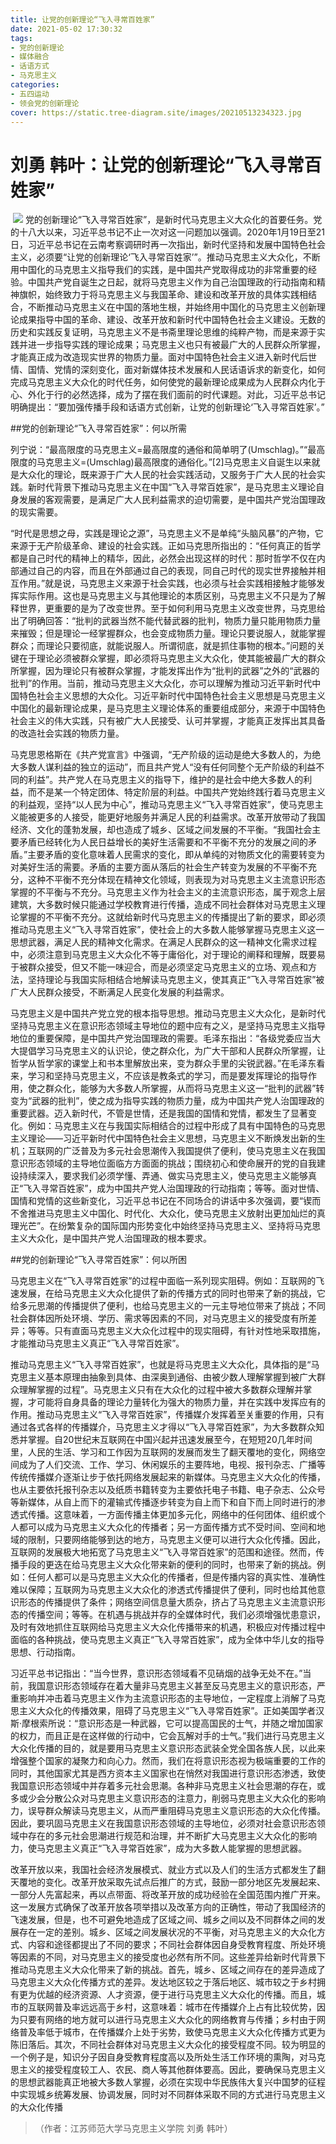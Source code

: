 ```yaml
---
title: 让党的创新理论“飞入寻常百姓家”
date: 2021-05-02 17:30:32
tags:
- 党的创新理论
- 媒体融合
- 话语方式
- 马克思主义
categories:
- 五四运动
- 领会党的创新理论
cover: https://static.tree-diagram.site/images/20210513234323.jpg
---
```


# 刘勇 韩叶：让党的创新理论“飞入寻常百姓家”

​		![](让党的创新理论“飞入寻常百姓家”.jpg)
		党的创新理论“飞入寻常百姓家”，是新时代马克思主义大众化的首要任务。党的十八大以来，习近平总书记不止一次对这一问题加以强调。2020年1月19日至21日，习近平总书记在云南考察调研时再一次指出，新时代坚持和发展中国特色社会主义，必须要“让党的创新理论‘飞入寻常百姓家’”。推动马克思主义大众化，不断用中国化的马克思主义指导我们的实践，是中国共产党取得成功的非常重要的经验。中国共产党自诞生之日起，就将马克思主义作为自己治国理政的行动指南和精神旗帜，始终致力于将马克思主义与我国革命、建设和改革开放的具体实践相结合，不断推动马克思主义在中国的落地生根，并始终用中国化的马克思主义创新理论成果指导中国的革命、建设、改革开放和新时代中国特色社会主义建设。无数的历史和实践反复证明，马克思主义不是书斋里理论思维的纯粹产物，而是来源于实践并进一步指导实践的理论成果；马克思主义也只有被最广大的人民群众所掌握，才能真正成为改造现实世界的物质力量。面对中国特色社会主义进入新时代后世情、国情、党情的深刻变化，面对新媒体技术发展和人民话语诉求的新变化，如何完成马克思主义大众化的时代任务，如何使党的最新理论成果成为人民群众内化于心、外化于行的必然选择，成为了摆在我们面前的时代课题。对此，习近平总书记明确提出：“要加强传播手段和话语方式创新，让党的创新理论‘飞入寻常百姓家’。”

##党的创新理论“飞入寻常百姓家”：何以所需

列宁说：“最高限度的马克思主义=最高限度的通俗和简单明了(Umschlag)。”“最高限度的马克思主义=(Umschlag)最高限度的通俗化。”[2]马克思主义自诞生以来就是大众化的理论，既来源于广大人民的社会实践活动，又服务于广大人民的社会实践。新时代背景下推动马克思主义在中国“飞入寻常百姓家”，是马克思主义理论自身发展的客观需要，是满足广大人民利益需求的迫切需要，是中国共产党治国理政的现实需要。

“时代是思想之母，实践是理论之源”，马克思主义不是单纯“头脑风暴”的产物，它来源于无产阶级革命、建设的社会实践。正如马克思所指出的：“任何真正的哲学都是自己时代的精神上的精华，因此，必然会出现这样的时代：那时哲学不仅在内部通过自己的内容，而且在外部通过自己的表现，同自己时代的现实世界接触并相互作用。”就是说，马克思主义来源于社会实践，也必须与社会实践相接触才能够发挥实际作用。这也是马克思主义与其他理论的本质区别，马克思主义不只是为了解释世界，更重要的是为了改变世界。至于如何利用马克思主义改变世界，马克思给出了明确回答：“批判的武器当然不能代替武器的批判，物质力量只能用物质力量来摧毁；但是理论一经掌握群众，也会变成物质力量。理论只要说服人，就能掌握群众；而理论只要彻底，就能说服人。所谓彻底，就是抓住事物的根本。”问题的关键在于理论必须被群众掌握，即必须将马克思主义大众化，使其能被最广大的群众所掌握，因为理论只有被群众掌握，才能发挥出作为“批判的武器”之外的“武器的批判”的作用。当前，推动马克思主义大众化，亦可以理解为推动习近平新时代中国特色社会主义思想的大众化。习近平新时代中国特色社会主义思想是马克思主义中国化的最新理论成果，是马克思主义理论体系的重要组成部分，来源于中国特色社会主义的伟大实践，只有被广大人民接受、认可并掌握，才能真正发挥出其具备的改造社会实践的物质力量。

马克思恩格斯在《共产党宣言》中强调，“无产阶级的运动是绝大多数人的，为绝大多数人谋利益的独立的运动”，而且共产党人“没有任何同整个无产阶级的利益不同的利益”。共产党人在马克思主义的指导下，维护的是社会中绝大多数人的利益，而不是某一个特定团体、特定阶层的利益。中国共产党始终践行着马克思主义的利益观，坚持“以人民为中心”，推动马克思主义“飞入寻常百姓家”，使马克思主义能被更多的人接受，能更好地服务并满足人民的利益需求。改革开放带动了我国经济、文化的蓬勃发展，却也造成了城乡、区域之间发展的不平衡。“我国社会主要矛盾已经转化为人民日益增长的美好生活需要和不平衡不充分的发展之间的矛盾。”主要矛盾的变化意味着人民需求的变化，即从单纯的对物质文化的需要转变为对美好生活的需要。矛盾的主要方面从落后的社会生产转变为发展的不平衡不充分，这种不平衡不充分体现在精神文化领域，则表现为对马克思主义主流意识形态掌握的不平衡与不充分。马克思主义作为社会主义的主流意识形态，属于观念上层建筑，大多数时候只能通过学校教育进行传播，造成不同社会群体对马克思主义理论掌握的不平衡不充分。这就给新时代马克思主义的传播提出了新的要求，即必须推动马克思主义“飞入寻常百姓家”，使社会上的大多数人能够掌握马克思主义这一思想武器，满足人民的精神文化需求。在满足人民群众的这一精神文化需求过程中，必须注意到马克思主义大众化不等于庸俗化，对于理论的阐释和理解，既要易于被群众接受，但又不能一味迎合，而是必须坚定马克思主义的立场、观点和方法，坚持理论与我国实际相结合地解读马克思主义，使其真正“飞入寻常百姓家”被广大人民群众接受，不断满足人民变化发展的利益需求。

马克思主义是中国共产党立党的根本指导思想。推动马克思主义大众化，是新时代坚持马克思主义在意识形态领域主导地位的题中应有之义，是坚持马克思主义指导地位的重要保障，是中国共产党治国理政的需要。毛泽东指出：“各级党委应当大大提倡学习马克思主义的认识论，使之群众化，为广大干部和人民群众所掌握，让哲学从哲学家的课堂上和书本里解放出来，变为群众手里的尖锐武器。”在毛泽东看来，学习和坚持马克思主义，不应该是教条式的学习，而是要发挥理论的指导作用，使之群众化，能够为大多数人所掌握，从而将马克思主义这一“批判的武器”转变为“武器的批判”，使之成为指导实践的物质力量，成为中国共产党人治国理政的重要武器。迈入新时代，不管是世情，还是我国的国情和党情，都发生了显著变化。例如：马克思主义在与我国实际相结合的过程中形成了具有中国特色的马克思主义理论——习近平新时代中国特色社会主义思想，马克思主义不断焕发出新的生机；互联网的广泛普及为多元社会思潮传入我国提供了便利，使马克思主义在我国意识形态领域的主导地位面临方方面面的挑战；围绕初心和使命展开的党的自我建设持续深入，要求我们必须学懂、弄通、做实马克思主义，使马克思主义能够真正“飞入寻常百姓家”，成为中国共产党人治国理政的行动指南；等等。面对世情、国情和党情的这些新变化，习近平总书记在不同场合的讲话中多次强调，要“锲而不舍推进马克思主义中国化、时代化、大众化，使马克思主义放射出更加灿烂的真理光芒”。在纷繁复杂的国际国内形势变化中始终坚持马克思主义、坚持将马克思主义大众化，是中国共产党人治国理政的根本要求。

##党的创新理论“飞入寻常百姓家”：何以所困

马克思主义在“飞入寻常百姓家”的过程中面临一系列现实阻碍。例如：互联网的飞速发展，在给马克思主义大众化提供了新的传播方式的同时也带来了新的挑战，它给多元思潮的传播提供了便利，也给马克思主义的一元主导地位带来了挑战；不同社会群体因所处环境、学历、需求等因素的不同，对马克思主义的接受度有所差异；等等。只有直面马克思主义大众化过程中的现实阻碍，有针对性地采取措施，才能推动马克思主义真正“飞入寻常百姓家”。

推动马克思主义“飞入寻常百姓家”，也就是将马克思主义大众化，具体指的是“马克思主义基本原理由抽象到具体、由深奥到通俗、由被少数人理解掌握到被广大群众理解掌握的过程”。马克思主义只有在大众化的过程中被大多数群众理解并掌握，才可能将自身具备的理论力量转化为强大的物质力量，并在实践中发挥应有的作用。推动马克思主义“飞入寻常百姓家”，传播媒介发挥着至关重要的作用，只有通过各式各样的传播媒介，马克思主义才得以“飞入寻常百姓家”，为大多数群众知悉并掌握。自20世纪末互联网在中国兴起并迅速发展至今，在短短20几年时间里，人民的生活、学习和工作因为互联网的发展而发生了翻天覆地的变化，网络空间成为了人们交流、工作、学习、休闲娱乐的主要阵地，电视、报刊杂志、广播等传统传播媒介逐渐让步于依托网络发展起来的新媒体。马克思主义大众化的传播，也从主要依托报刊杂志以及纸质书籍转变为主要依托电子书籍、电子杂志、公众号等新媒体，从自上而下的灌输式传播逐步转变为自上而下和自下而上同时进行的渗透式传播。这意味着，一方面传播主体更加多元化，网络中的任何团体、组织或个人都可以成为马克思主义大众化的传播者；另一方面传播方式不受时间、空间和地域的限制，只要网络能够到达的地方，马克思主义便可以进行大众化传播。因此，互联网的发展极大地拓宽了马克思主义“飞入寻常百姓家”的范围和途径。然而，传播手段的更迭在给马克思主义大众化带来新的便利的同时，也带来了新的挑战。例如：任何人都可以是马克思主义大众化的传播者，但是传播内容的真实性、准确性难以保障；互联网为马克思主义大众化的渗透式传播提供了便利，同时也给其他意识形态的传播提供了条件；网络空间信息量大质杂，挤占了马克思主义主流意识形态的传播空间；等等。在机遇与挑战并存的全媒体时代，我们必须增强忧患意识，及时有效地抓住互联网给马克思主义大众化传播带来的机遇，积极应对传播过程中面临的各种挑战，使马克思主义真正“飞入寻常百姓家”，成为全体中华儿女的指导思想、行动指南。

习近平总书记指出：“当今世界，意识形态领域看不见硝烟的战争无处不在。”当前，我国意识形态领域存在着大量非马克思主义甚至反马克思主义的意识形态，严重影响并冲击着马克思主义作为主流意识形态的主导地位，一定程度上消解了马克思主义大众化的传播效果，阻碍了马克思主义“飞入寻常百姓家”。正如美国学者汉斯·摩根索所说：“意识形态是一种武器，它可以提高国民的士气，并随之增加国家的权力，而且正是在这样做的行动中，它会瓦解对手的士气。”我们进行马克思主义大众化传播的目的，就是要用马克思主义意识形态武装全党全国各族人民，以此来增强整个国家的凝聚力和向心力。然而，我们在将意识形态视为极端重要的工作的同时，其他国家尤其是西方资本主义国家也在悄然对我国进行意识形态渗透，致使我国意识形态领域中并存着多元社会思潮。各种非马克思主义社会思潮的存在，或多或少会分散公众对马克思主义意识形态的注意力，削弱马克思主义大众化的影响力，误导群众解读马克思主义，从而严重阻碍马克思主义意识形态的大众化传播。因此，要巩固马克思主义在我国意识形态领域的主导地位，必须对社会意识形态领域中存在的多元社会思潮进行规范和治理，并不断扩大马克思主义大众化的影响力，使马克思主义真正“飞入寻常百姓家”，成为大多数人能掌握的思想武器。

改革开放以来，我国社会经济发展模式、就业方式以及人们的生活方式都发生了翻天覆地的变化。改革开放采取先试点后推广的方式，鼓励一部分地区先发展起来、一部分人先富起来，再以点带面、将改革开放的成功经验在全国范围内推广开来。这一发展方式确保了改革开放各项举措以及改革方向的正确性，带动了我国经济的飞速发展，但是，也不可避免地造成了区域之间、城乡之间以及不同群体之间的发展存在一定的差别。城乡、区域之间发展状况的不平衡，对马克思主义的大众化方式、内容和途径都提出了不同的要求；不同社会群体因自身受教育程度、所处环境等因素的不同，对马克思主义的接受度也必然有所不同。这些差异给新时代背景下推动马克思主义大众化带来了新的挑战。首先，城乡、区域之间存在的差异造成了马克思主义大众化传播方式的差异。发达地区较之于落后地区、城市较之于乡村拥有更为优越的经济资源、人才资源，便于进行马克思主义大众化的传播。而且，城市的互联网普及率远远高于乡村，这意味着：城市在传播媒介上占有比较优势，因为只要有网络的地方就可以进行马克思主义大众化的网络教育与传播；乡村由于网络普及率低于城市，在传播媒介上处于劣势，致使马克思主义大众化传播方式更为陈旧落后。其次，不同社会群体对马克思主义大众化的接受程度不同。较为明显的一个例子是，知识分子因自身受教育程度高以及所处生活工作环境的熏陶，对马克思主义的接受程度较工人、农民、商人等其他群体要高。因此，要确保马克思主义的思想武器能真正地被大多数人掌握，必须在实现中华民族伟大复兴中国梦的征程中实现城乡统筹发展、协调发展，同时对不同群体采取不同的方式进行马克思主义的大众化传播

> （作者：江苏师范大学马克思主义学院 刘勇 韩叶）